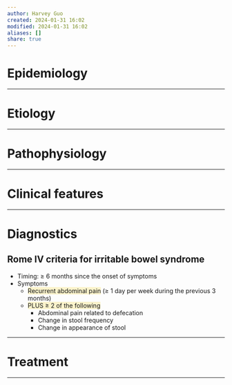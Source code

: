 ```yaml
---
author: Harvey Guo
created: 2024-01-31 16:02
modified: 2024-01-31 16:02
aliases: []
share: true
---
```


# Epidemiology


---
# Etiology


---
# Pathophysiology


---
# Clinical features


---
# Diagnostics
## Rome IV criteria for irritable bowel syndrome
- Timing: ≥ 6 months since the onset of symptoms
- Symptoms
	- <span style="background:rgba(240, 200, 0, 0.2)">Recurrent abdominal pain</span> (≥ 1 day per week during the previous 3 months)
	- <span style="background:rgba(240, 200, 0, 0.2)">PLUS ≥ 2 of the following</span>
		- Abdominal pain related to defecation
		- Change in stool frequency
		- Change in appearance of stool

---
# Treatment


---

